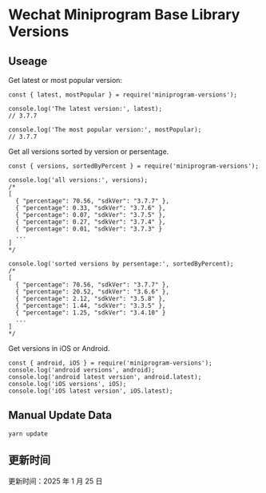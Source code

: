 
# Wechat Miniprogram Base Library Versions

## Useage

Get latest or most popular version:

```;
const { latest, mostPopular } = require('miniprogram-versions');

console.log('The latest version:', latest);
// 3.7.7

console.log('The most popular version:', mostPopular);
// 3.7.7

```

Get all versions sorted by version or persentage.

```
const { versions, sortedByPercent } = require('miniprogram-versions');

console.log('all versions:', versions);
/*
[
  { "percentage": 70.56, "sdkVer": "3.7.7" },
  { "percentage": 0.33, "sdkVer": "3.7.6" },
  { "percentage": 0.07, "sdkVer": "3.7.5" },
  { "percentage": 0.27, "sdkVer": "3.7.4" },
  { "percentage": 0.01, "sdkVer": "3.7.3" }
  ...
]
*/

console.log('sorted versions by persentage:', sortedByPercent);
/*
[
  { "percentage": 70.56, "sdkVer": "3.7.7" },
  { "percentage": 20.52, "sdkVer": "3.6.6" },
  { "percentage": 2.12, "sdkVer": "3.5.8" },
  { "percentage": 1.44, "sdkVer": "3.3.5" },
  { "percentage": 1.25, "sdkVer": "3.4.10" }
  ...
]
*/
```

Get versions in iOS or Android.

```
const { android, iOS } = require('miniprogram-versions');
console.log('android versions', android);
console.log('android latest version', android.latest);
console.log('iOS versions', iOS);
console.log('iOS latest version', iOS.latest);
```

## Manual Update Data

```
yarn update
```

## 更新时间

更新时间：2025 年 1 月 25 日
